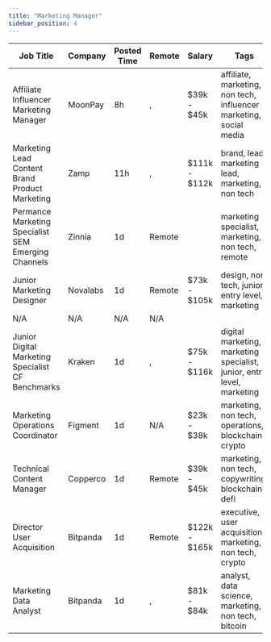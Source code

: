 ```yaml
---
title: "Marketing Manager"
sidebar_position: 4
---
```


| Job Title | Company | Posted Time | Remote | Salary | Tags | Apply Link |
|-----------|---------|-------------|--------|--------|------|------------|
| Affiliate Influencer Marketing Manager | MoonPay | 8h | , | $39k - $45k | affiliate, marketing, non tech, influencer marketing, social media | [Apply](https://web3.career/affiliate-influencer-marketing-manager-moonpay/104968) |
| Marketing Lead Content Brand Product Marketing | Zamp | 11h | , | $111k - $112k | brand, lead, marketing lead, marketing, non tech | [Apply](https://web3.career/marketing-lead-content-brand-product-marketing-varni-labs/104966) |
| Permance Marketing Specialist SEM Emerging Channels | Zinnia | 1d | Remote |  | marketing specialist, marketing, non tech, remote | [Apply](https://web3.career/performance-marketing-specialist-sem-emerging-channels-zinnia/104946) |
| Junior Marketing Designer | Novalabs | 1d | Remote | $73k - $105k | design, non tech, junior, entry level, marketing | [Apply](https://web3.career/junior-marketing-designer-novalabs/104928) |
| N/A | N/A | N/A | N/A |  |  | [Apply](https://web3.career/metana) |
| Junior Digital Marketing Specialist CF Benchmarks | Kraken | 1d | , | $75k - $116k | digital marketing, marketing specialist, junior, entry level, marketing | [Apply](https://web3.career/junior-digital-marketing-specialist-cf-benchmarks-kraken/104914) |
| Marketing Operations Coordinator | Figment | 1d | N/A | $23k - $38k | marketing, non tech, operations, blockchain, crypto | [Apply](https://web3.career/marketing-operations-coordinator-figment/101980) |
| Technical Content Manager | Copperco | 1d | Remote | $39k - $45k | marketing, non tech, copywriting, blockchain, defi | [Apply](https://web3.career/technical-content-manager-copperco/104049) |
| Director User Acquisition | Bitpanda | 1d | Remote | $122k - $165k | executive, user acquisition, marketing, non tech, crypto | [Apply](https://web3.career/director-user-acquisition-bitpanda/99415) |
| Marketing Data Analyst | Bitpanda | 1d | , | $81k - $84k | analyst, data science, marketing, non tech, bitcoin | [Apply](https://web3.career/marketing-data-analyst-bitpanda/66704) |
